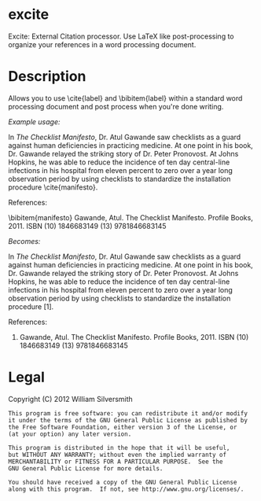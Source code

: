 excite
======

Excite: External Citation processor. Use LaTeX like post-processing to organize your references in a word processing document.

Description
======

Allows you to use \cite{label} and \bibitem{label} within a standard word processing document and post process when you're done writing.

_Example usage:_

In _The Checklist Manifesto_, Dr. Atul Gawande saw checklists as a guard against human deficiencies in practicing medicine. At one point in his book, Dr. Gawande relayed the striking story of Dr. Peter Pronovost. At Johns Hopkins, he was able to reduce the incidence of ten day central-line infections in his hospital from eleven percent to zero over a year long observation period by using checklists to standardize the installation procedure \cite{manifesto}.

References:

\bibitem{manifesto} Gawande, Atul. The Checklist Manifesto. Profile Books, 2011. ISBN (10) 1846683149 (13) 9781846683145

_Becomes:_

In _The Checklist Manifesto_, Dr. Atul Gawande saw checklists as a guard against human deficiencies in practicing medicine. At one point in his book, Dr. Gawande relayed the striking story of Dr. Peter Pronovost. At Johns Hopkins, he was able to reduce the incidence of ten day central-line infections in his hospital from eleven percent to zero over a year long observation period by using checklists to standardize the installation procedure [1].

References:

1. Gawande, Atul. The Checklist Manifesto. Profile Books, 2011. ISBN (10) 1846683149 (13) 9781846683145

Legal
=====

Copyright (C) 2012 William Silversmith

	This program is free software: you can redistribute it and/or modify
	it under the terms of the GNU General Public License as published by
	the Free Software Foundation, either version 3 of the License, or
	(at your option) any later version.

	This program is distributed in the hope that it will be useful,
	but WITHOUT ANY WARRANTY; without even the implied warranty of
	MERCHANTABILITY or FITNESS FOR A PARTICULAR PURPOSE.  See the
	GNU General Public License for more details.

	You should have received a copy of the GNU General Public License
	along with this program.  If not, see http://www.gnu.org/licenses/.



